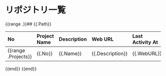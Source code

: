 # リポジトリ一覧

{{range .}}## {{.Path}}

| No | Project Name | Description | Web URL | Last Activity At | Commit Count | Commit Users |
| :--- | :--- | :--- | :--- | :--- | :--- | :--- |
{{range .Projects}}| {{.No}} | {{.Name}} | {{.Description}} | {{.WebURL}} | {{.LastActivityAt}} | {{.CommitCount}} | {{.CommitUsers}} |
{{end}}
{{end}}
